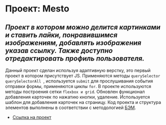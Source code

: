 # Проект: Mesto

_Проект в котором можно делится картинками и ставить лайки, понравившимся изображениям, добавлять изображения указав ссылку. Также доступно отредактировать профиль пользователя._
-----

Данный проект сделан используя адаптивную верстку, это первый проект в котором присутствует JS. Применяются методы ```querySelector``` ```querySelectorAll ```, используется ```submit``` для прослушивания события отправки формы, применяются циклы ```for```. В проекте используются методы построения сетки ```flexbox и grid```. Обновлен функционал добавления карточек по нажатию кнопки, удаление. Используется шаблон для добавления карточек на страницу. Код проекта и структура элементов выполнены в соответствии с методологией [БЭМ](https://ru.bem.info/methodology/).


* [Ссылка на проект](https://ilya-bikmetov.github.io/mesto/index.html)
